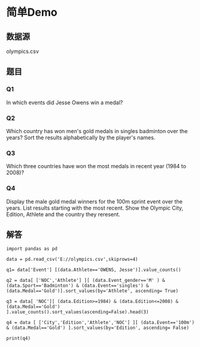 # 简单Demo

## 数据源

olympics.csv

## 题目

### Q1

In which events did Jesse Owens win a medal?


### Q2

Which country has won men's gold medals in singles badminton over the years? Sort the results alphabetically by the player's names.



### Q3

Which three countries have won the most medals in recent year (1984 to 2008)?


### Q4

Display the male gold medal winners for the 100m sprint event over the years. List results starting with the most recent. Show the Olympic City, Edition, Athlete and the country they reresent.


## 解答

	import pandas as pd
	
	data = pd.read_csv('E://olympics.csv',skiprows=4)
	
	q1= data['Event'] [(data.Athlete=='OWENS, Jesse')].value_counts()
	
	q2 = data[ ['NOC','Athlete'] ][ (data.Event_gender=='M' ) & (data.Sport=='Badminton') & (data.Event=='singles') & (data.Medal=='Gold')].sort_values(by='Athlete', ascending= True)
	
	q3 = data[ 'NOC'][ (data.Edition>=1984) & (data.Edition<=2008) & (data.Medal=='Gold') ].value_counts().sort_values(ascending=False).head(3)
	
	q4 = data [ ['City','Edition','Athlete','NOC'] ][ (data.Event=='100m') & (data.Medal=='Gold') ].sort_values(by='Edition', ascending= False)
	
	print(q4)

